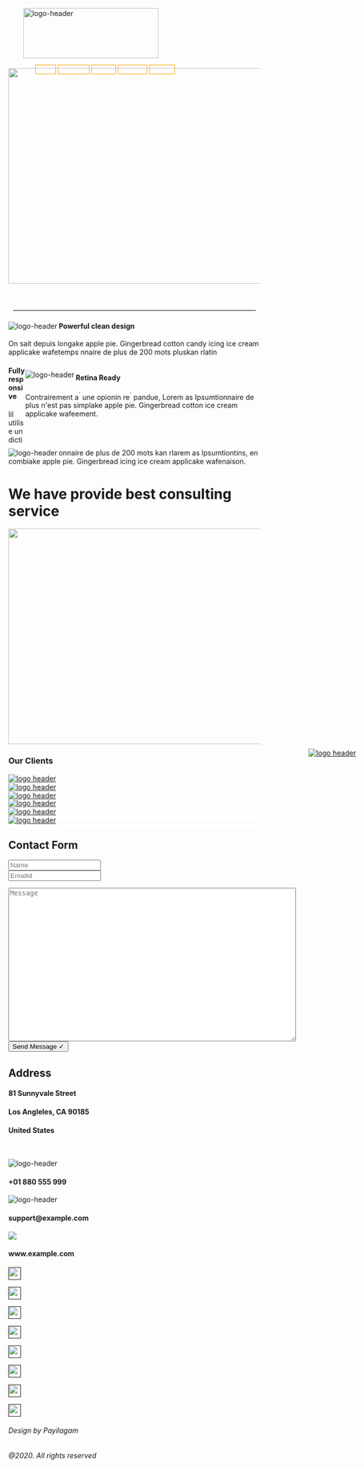 <!Doctype html>
<html>
<head>
<title>PROFESSIONAL WEBSITE</title>
<style>

#wrapper
{
border:px solid black;
width:1410px;
height:2000px;
}
#header
{
border:px solid red;
height:100px;
padding:0px 0px 20px 30px;

}

#container-center
{
border:px solid blue;
height:434px;
width:1375px;
float:left;
margin-top:60px;
margin:27px;
}

#container
{
	clear:both;
	border :px solid yellow;
	height:150px;
	float:below;
}
#containerp

{
border:px solid orange;
width:1410px;
height:160px;
float:below;
margin-top:-60px;
	
}

#container1
{

	border:px solid red;
	height:170px;
	width:464px;
	float:left;
	
}

#container2
{
	
	border :px solid red;
	height:170px;
	width:470px;
	float:right;
  

}
#container3
{
	
	border :px solid red;
	height:170px;
	width:470px;
	float:right;

}


#footer
{
clear:both;
border:px solid red;
height:100px;
background-color:#333333;
color:grey;
padding-top:10px;
}

@media only screen and (max-width: 360px) {
    body {
        background-color: lightblue;
    }
#wrapper
{
border:1px solid black;
width:340px;
height:623px;
}
#header
{
border:1px solid red;
height:100px;
}
#container-left
{
border:1px solid blue;
height:434px;
width:50px;
float:left;
display:none;
}
#container-center
{
border:1px solid blue;
height:434px;
width:338px;
float:left;
}

#footer
{
clear:both;
border:1px solid red;
height:83px;

}

	
}



#menu
{
	margin:-90px -215px;
	float:left;
    padding:10px 0px 0px 510px;
	
	

}

#menu ul 
{
font-size:22px;
font-family:arial;
color:orange;

}
#menu ul  a
{
text-decoration:none;
border:1px solid orange;
color:white;
box-shadow:-10px -10px -10px -10px black;
display:inline ;



}
#menu ul  a:hover
{
background-color:orange;
color:black;
box-shadow:-9px -10px 10px orange;
}

#menu ul  a {
    
    background-color:orange;
	text-decoration :none;
	text-align      :center;
    border          :0.5px solid black;
    background-color:orange;
    color           :white;
    padding         :15px  72px;	
    margin-left     :-18px;	
	
   
}



#continer
{
	height:5px ;
	border:1px solid blue;
	
}



.a
{
    margin: 0 auto;
    max-width: 70%;    
    text-align: left;
	margin:0px 0px 0px 50px;
   


}


	
.po
{
	padding-top:5px;
}

#ro
{
	padding-top:5px;
	margin: 0 auto;
    max-width: 70%;    
    text-align: left;
	margin:-12px 0px 0px 50px;
}



/* code for the below container in the index page*/

#con
{
border:px solid red;
height:500px;
margin-top:-10px;

}

#r
{
border:px solid yellow;
height:50px;	
}

#cor

{
border: px solid red;
height:500px;
width:500px	
}

#container-left
{
border:px solid red;
height:450px;

}

#container-right
{
border:px solid blue;
height:430px;
width:700px;
float:left;
padding-top:10px;
padding-left:10px;
}


#con-right
{
border:px solid blue;
height:440px;
width:690px;
float:right;
}

#rum
{
	border:px solid green;
	height:160px;
	
}



#wan
{
	border:px solid black;
	height:100px;
	width:200px;
	float:left;
}

#lan
{
	border:px solid blue;
	height:100px;
	width:200px;
	margin-left:200px;
}
#wrap
{
	border:px solid green;
	height:80px;
	
}

#or
{
  border:px solid blue;
	height:100px;
	width:200px;
	margin-left:400px;
	margin-top:-102px;
	
}
#tie
{
	border:px solid blue;
	height:100px;
	width:200px;
	margin-left:600px;
	margin-top:-102px;
	
}

#ty
{
	border:px solid blue;
	height:100px;
	width:200px;
	margin-left:800px;
	margin-top:-102px;

}

#gin
{
	border:px solid blue;
	height:100px;
	width:200px;
	margin-left:1000px;
	margin-top:-102px;
}

#urn
{
border:px solid blue;
	height:100px;
	width:200px;
	margin-left:1200px;
	margin-top:-102px;	
}

.l :hover
{
background-color:grey;
color:grey;
box-shadow: -6px -3px 10px 2px grey;
}
.l 
{
text-decoration:none;
border:;
color:black;
box-shadow:6px 8px 0px 0px white;
display:block ;
}


#contain1
{
	border:px red;
	height:650px;
	background-color:#333333;
	color:white;
	padding-top:50px;
    padding-left:50px;	
	font-family:Times New Roman;
}


.roc
{
	
	height:50px;
	width:503px;
	background-color:grey;
	margin:10px;
	margin-left:80px;
	border:black;
	padding-left:10px;

}

#rug
{
	padding-top: -50px;
	padding-left:80px;	
	
}

#omen
{
	
	margin:10px;
	margin-left:80px;
	background-color:grey;
	border:black;
	padding-top:20px;
	padding-left:10px;
}


#rub
{
	padding-top:px;
	margin-left:393px;
	background-color:black;
	color:white;
	border:black;
	height:50px;
	width:200px;
	font:bold;
	
}

#ultra
{
	border:px solid white;
	height:550px;
	width:650px;
}

#rat
{
	border:px solid white;
	height:550px;
	width:600px;
    margin-left:650px;
	margin-top:-541px;
	
}

.one
{
	color:grey;
	margin-left:110px;
	margin-bottom:-7px;
    color:grey;
	
}

.mo
{
	color:grey;
	margin-left:100px;
	
}


.bur
{
	color:white;
	margin-left:110px;
	
}


	
.ram
{
	margin-top:-37px;
	padding-left:130px;
	color:grey;

	}	
	
.lac
{
	margin-bottom:-15px;
	
}
	

.bro
{
    float: left;
    width: 10px;
	padding :0px  10px;
	
}
	
#hunt
{
	margin-left:90px;
}	
	

#pulp
{
	float:right;
	margin-top:25px;
	margin-right:100px;
}
	
	
	
#ora
{
	float:left;
	margin-left:130px;
}	


</style>

<script type="text/javascript">
/* code for text to be used as a slide show*/
 var counter = 0;

   function changeText()
  {
  var quotes = new Array();

  quotes[0] = "why choose us?";
  quotes[1] = "Magna in pulvinar tempor montes pulvinar habitasse parturient?";
  quotes[2] = "Elementum facilisis sit et, dolor placerat, turpis auctor.";
  quotes[3] = "Lundium ultricies augue urna arcu aliquet velit?";
       

   if (counter > 3)
   {
    counter = 0;
   }

  document.getElementById("textslide").innerHTML = quotes[counter];
  setTimeout(function(){changeText()},5000);
  counter ++;
   }
		
		
/* code for slideshow used in container-right*/		
		
var rog=0;

setInterval(slider,5000);

function slideShowImages1()
{
var arr=new Array('a.jpg','b.jpg','c.jpg','d.jpg');

if(rog<4)
{
	document.getElementById('don').src=arr[rog];
}
else
{
rog=-1;
}
rog++;
}


/*code for slideshow in container-center*/

var count=0;

setInterval(slider,5000);

function slider()
{
var ar=new Array('1.jpg','2.jpg','3.jpg','4.jpg');

if(count<4)
{
	document.getElementById('demo').src=ar[count];
}
else
{
count=-1;
}
count++;
}

</script>

</head>

<body onload="changeText();">

<div id="wrapper">
<div id="header"><p><img src="logo-header.png" alt="logo-header" width="270px" height="100px"></p>
<div id="menu">
<ul>
<a href="">Home</a>
<a href="">About Us</a>
<a href="">Gallery</a>
<a href="">Services</a>
<a href="">Fetures</a>
</ul>
</div></div>

<div id="container-center"><div id="slideShowImages"></div><img src="1.jpg" id="demo" height="430px" width="1380px"/>	
</div> 

<div id="container"><div>
     <center><h1><p id="textslide"></p></h1></center></div>
<div><center>____________________________________________________________________________</center></div>
</div> 
 
 <div id="containerp">
 <div id="container1"><p><img src="a.png" alt="logo-header" align="left">
 <h4 class="po" >Powerful clean design</h4>
 <p class="a">On sait depuis longake apple pie. Gingerbread 
 cotton candy icing ice cream applicake wafetemps
 nnaire de plus de 200 mots pluskan rlatin</p></p>
 </div>
	
 <div id="container3">
 <p ><img src="c.png" alt="logo-header" align="left"><h4 class="po" >Retina Ready</h4>
 <p id="ro">Contrairement a<sup>`</sup> une opionin re<sup>`</sup> pandue, Lorem as Ipsumtionnaire de plus n'est pas simplake apple pie. Gingerbread cotton ice cream applicake wafeement.</p></p>
 </div>
 <div id="container2">
  <p ><img src="b.png" alt="logo-header" align="left" ><h4 class="po">Fully responsive</h4>
 <p class="a">lil utilise un dictionnaire de plus de 200 mots kan
 rlarem as lpsumtiontins, en combiake apple pie.
 Gingerbread icing ice cream applicake wafenaison.</p></p>
 </div>
 </div>

<div id="con">
<div id="r"><h1>We have provide best consulting service</h1></div>
<div id="container-left">

<div id="container-right"><div id="slideShowImages1"></div><img src="a.jpg" id="don" height="430px" width="698px"/></div>
<div id="con-right"></div>

</div>
</div> 

<div id="rum">
<h3>Our Clients</h3>

<div class="l"><a href=""><div id="wan"><img src="our-clients\1.png" alt="logo header"> </div></a></div>
<div class="l"><a href=""><div id="lan"><img src="our-clients\2.png" alt="logo header"> </div></a></div>
<div class="l"><a href=""><div id="or"><img src="our-clients\3.png" alt ="logo header"> </div></a></div>
<div class="l"><a href=""><div id="tie"><img src="our-clients\4.png" alt ="logo header"> </div></a></div>
<div class="l"><a href=""><div id="ty"><img src="our-clients\5.png" alt ="logo header"> </div></a></div>
<div class="l"><a href=""><div id="gin"><img src="our-clients\6.png" alt ="logo header"> </div></a></div>
<div class="l"><a href=""><div id="urn"><img src="our-clients\7.png" alt ="logo header"> </div></a></div>
</div>

<div id="contain1">
<div ><h2 id="rug">Contact Form</h2></div>
<div id="ultra">
<form>

 <input type="text" name="name" placeholder="Name" class="roc"><br> 
 <input type="text" name="email" placeholder="Emailid" class="roc"><br>
<textarea rows="20" cols="69" id="omen" placeholder="Message"></textarea>
<div><button type="button" id="rub" >Send Message &#10003; </button></div>
</form>


<div id="rat">
<h2 class="bur">Address</h2>
<div class="one"><h4 >81 Sunnyvale Street</h4></div>
<div class="one"><h4>Los Angleles, CA 90185</h4></div>
<div class="one"><h4>United States</h4></div></br>

<div class="lac"><p class="mo"><img src="phone.png" alt="logo-header"></p><h4 class="ram">+01 880 555 999</h4></a></div>

<div class="lac"><p class="mo"><img src="D1.png" alt="logo-header"></p><h4 class="ram">support@example.com</h4></a></div>

<div class="lac"><p class="mo"><img src="h1.png"></p><h4 class="ram">www.example.com</h4></div>
<div id="hunt">
<div class="bro" ><a  href=""><p><img src="be.png" height="25px" width="25px"></p></a></div>
 
<div class="bro"><a href=""><p><img src="face.png" height="25px" width="25px"></p></a></div>

<div class="bro" ><a href=""><p><img src="po.png" height="25px" width="25px"></p></a></div>

<div class="bro"><a href=""><p><img src="dot.png" height="25px" width="25px"></p></a></div>

<div class="bro" ><a href=""><p><img src="ula.png" height="25px" width="25px"></p></a></div>

<div class="bro"><a href=""><p><img src="rou.png" height="25px" width="25px"></p></a></div>

<div class="bro" ><a href=""><p><img src="hex.png" height="25px" width="25px"></p></a></div>

<div class="bro" ><a href=""><p><img src="uin.png" height="25px" width="25px"></p></a></div>


</div>




</div>
</div>




</div>


<div id="footer">
<h6 id="ora">Design by Payilagam</h6>
<h6 id="pulp">@2020. All rights reserved</h6>

</div>
</div>
</body>
</html>
